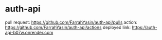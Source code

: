 # auth-api
pull request: https://github.com/FarrahYasin/auth-api/pulls
action: https://github.com/FarrahYasin/auth-api/actions
deployed link: https://auth-api-b07w.onrender.com
